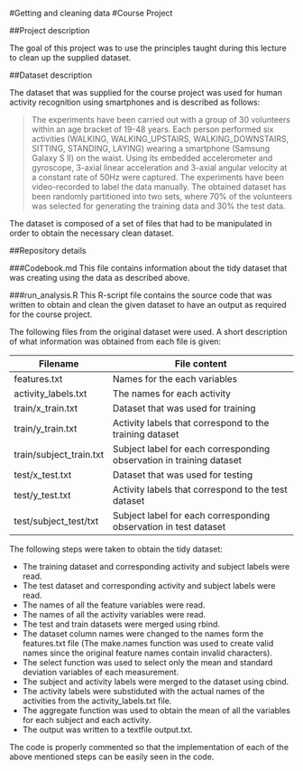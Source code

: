 #Getting and cleaning data
#Course Project

##Project description

The goal of this project was to use the principles taught during this lecture to clean up the supplied dataset.

##Dataset description

The dataset that was supplied for the course project was used for human activity recognition using smartphones and is described as follows:

>The experiments have been carried out with a group of 30 volunteers within an age bracket of 19-48 years. Each person performed six activities (WALKING, WALKING_UPSTAIRS, WALKING_DOWNSTAIRS, SITTING, STANDING, LAYING) wearing a smartphone (Samsung Galaxy S II) on the waist. Using its embedded accelerometer and gyroscope, 3-axial linear acceleration and 3-axial angular velocity at a constant rate of 50Hz were captured. The experiments have been video-recorded to label the data manually. The obtained dataset has been randomly partitioned into two sets, where 70% of the volunteers was selected for generating the training data and 30% the test data.

The dataset is composed of a set of files that had to be manipulated in order to obtain the necessary clean dataset.

##Repository details

###Codebook.md
This file contains information about the tidy dataset that was creating using the data as described above. 

###run_analysis.R
This R-script file contains the source code that was written to obtain and clean the given dataset to have an output as required for the course project.

The following files from the original dataset were used. A short description of what information was obtained from each file is given:

 Filename | File content
----------|--------------
features.txt|Names for the each variables
activity_labels.txt|The names for each activity
train/x_train.txt|Dataset that was used for training
train/y_train.txt|Activity labels that correspond to the training dataset
train/subject_train.txt|Subject label for each corresponding observation in training dataset
test/x_test.txt|Dataset that was used for testing
test/y_test.txt|Activity labels that correspond to the test dataset
test/subject_test/txt|Subject label for each corresponding observation in test dataset

The following steps were taken to obtain the tidy dataset:
* The training dataset and corresponding activity and subject labels were read.
* The test dataset and corresponding activity and subject labels were read.
* The names of all the feature variables were read.
* The names of all the activity variables were read.
* The test and train datasets were merged using rbind.
* The dataset column names were changed to the names form the features.txt file (The make.names function was used to create valid names since the original feature names contain invalid characters).
* The select function was used to select only the mean and standard deviation variables of each measurement.
* The subject and activity labels were merged to the dataset using cbind.
* The activity labels were substiduted with the actual names of the activities from the activity_labels.txt file.
* The aggregate function was used to obtain the mean of all the variables for each subject and each activity.
* The output was written to a textfile output.txt.

The code is properly commented so that the implementation of each of the above mentioned steps can be easily seen in the code.
